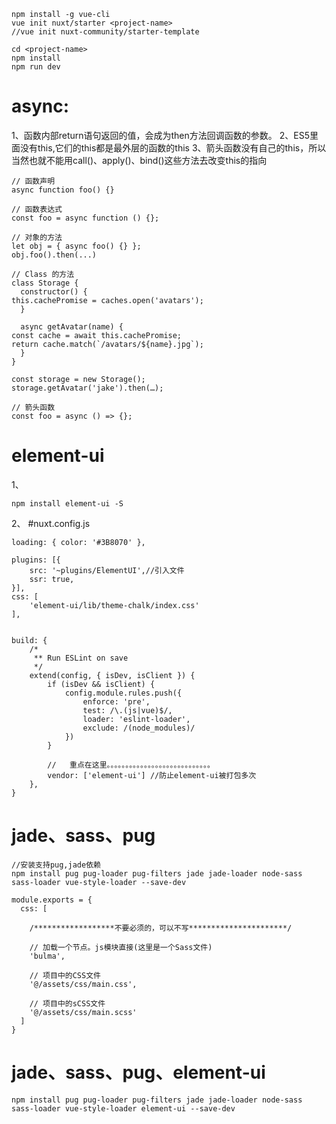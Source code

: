     npm install -g vue-cli
    vue init nuxt/starter <project-name>
    //vue init nuxt-community/starter-template
    
    cd <project-name>
    npm install
    npm run dev


# async: #	
1、函数内部return语句返回的值，会成为then方法回调函数的参数。
2、ES5里面没有this,它们的this都是最外层的函数的this
3、箭头函数没有自己的this，所以当然也就不能用call()、apply()、bind()这些方法去改变this的指向

    // 函数声明
    async function foo() {}
    
    // 函数表达式
    const foo = async function () {};
    
    // 对象的方法
    let obj = { async foo() {} };
    obj.foo().then(...)
    
    // Class 的方法
    class Storage {
      constructor() {
    this.cachePromise = caches.open('avatars');
      }
    
      async getAvatar(name) {
    const cache = await this.cachePromise;
    return cache.match(`/avatars/${name}.jpg`);
      }
    }
    
    const storage = new Storage();
    storage.getAvatar('jake').then(…);
    
    // 箭头函数
    const foo = async () => {};

# element-ui #

1、

    npm install element-ui -S

2、 #nuxt.config.js
	
	loading: { color: '#3B8070' },
    
    plugins: [{
        src: '~plugins/ElementUI',//引入文件
        ssr: true,
    }],
    css: [
        'element-ui/lib/theme-chalk/index.css'
    ],


	build: {
        /*
         ** Run ESLint on save
         */
        extend(config, { isDev, isClient }) {
            if (isDev && isClient) {
                config.module.rules.push({
                    enforce: 'pre',
                    test: /\.(js|vue)$/,
                    loader: 'eslint-loader',
                    exclude: /(node_modules)/
                })
            }

			//   重点在这里。。。。。。。。。。。。。。。。。。。。。。。。。。。。
        	vendor: ['element-ui'] //防止element-ui被打包多次
        },
    }

# jade、sass、pug #

	//安装支持pug,jade依赖
    npm install pug pug-loader pug-filters jade jade-loader node-sass sass-loader vue-style-loader --save-dev

    module.exports = {
      css: [

		/******************不要必须的，可以不写**********************/

	    // 加载一个节点。js模块直接(这里是一个Sass文件)
	    'bulma',
	
	    // 项目中的CSS文件
	    '@/assets/css/main.css',
	
	    // 项目中的sCSS文件
	    '@/assets/css/main.scss'
      ]
    }


# jade、sass、pug、element-ui #

    npm install pug pug-loader pug-filters jade jade-loader node-sass sass-loader vue-style-loader element-ui --save-dev